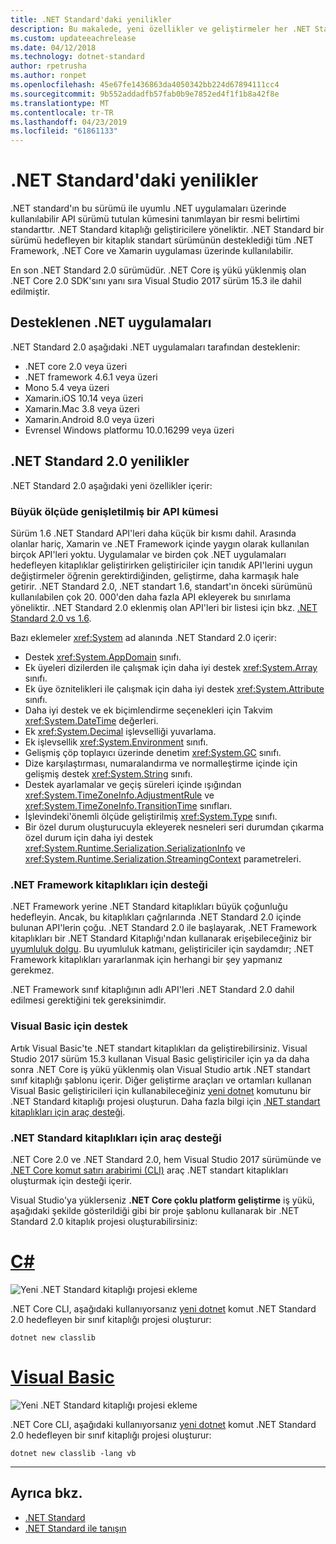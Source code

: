 ```yaml
---
title: .NET Standard'daki yenilikler
description: Bu makalede, yeni özellikler ve geliştirmeler her .NET Standard'ın yeni sürümünde bulunan özetlenmektedir.
ms.custom: updateeachrelease
ms.date: 04/12/2018
ms.technology: dotnet-standard
author: rpetrusha
ms.author: ronpet
ms.openlocfilehash: 45e67fe1436863da4050342bb224d67894111cc4
ms.sourcegitcommit: 9b552addadfb57fab0b9e7852ed4f1f1b8a42f8e
ms.translationtype: MT
ms.contentlocale: tr-TR
ms.lasthandoff: 04/23/2019
ms.locfileid: "61861133"
---
```

# <a name="whats-new-in-the-net-standard"></a>.NET Standard'daki yenilikler

.NET standard'ın bu sürümü ile uyumlu .NET uygulamaları üzerinde kullanılabilir API sürümü tutulan kümesini tanımlayan bir resmi belirtimi standarttır. .NET Standard kitaplığı geliştiricilere yöneliktir. .NET Standard bir sürümü hedefleyen bir kitaplık standart sürümünün desteklediği tüm .NET Framework, .NET Core ve Xamarin uygulaması üzerinde kullanılabilir.

En son .NET Standard 2.0 sürümüdür. .NET Core iş yükü yüklenmiş olan .NET Core 2.0 SDK'sını yanı sıra Visual Studio 2017 sürüm 15.3 ile dahil edilmiştir.

## <a name="supported-net-implementations"></a>Desteklenen .NET uygulamaları

.NET Standard 2.0 aşağıdaki .NET uygulamaları tarafından desteklenir:

- .NET core 2.0 veya üzeri
- .NET framework 4.6.1 veya üzeri
- Mono 5.4 veya üzeri
- Xamarin.iOS 10.14 veya üzeri
- Xamarin.Mac 3.8 veya üzeri
- Xamarin.Android 8.0 veya üzeri
- Evrensel Windows platformu 10.0.16299 veya üzeri

## <a name="whats-new-in-the-net-standard-20"></a>.NET Standard 2.0 yenilikler

.NET Standard 2.0 aşağıdaki yeni özellikler içerir:

### <a name="a-vastly-expanded-set-of-apis"></a>Büyük ölçüde genişletilmiş bir API kümesi

Sürüm 1.6 .NET Standard API'leri daha küçük bir kısmı dahil. Arasında olanlar hariç, Xamarin ve .NET Framework içinde yaygın olarak kullanılan birçok API'leri yoktu. Uygulamalar ve birden çok .NET uygulamaları hedefleyen kitaplıklar geliştirirken geliştiriciler için tanıdık API'lerini uygun değiştirmeler öğrenin gerektirdiğinden, geliştirme, daha karmaşık hale getirir. .NET Standard 2.0, .NET standart 1.6, standart'ın önceki sürümünü kullanılabilen çok 20. 000'den daha fazla API ekleyerek bu sınırlama yöneliktir. .NET Standard 2.0 eklenmiş olan API'leri bir listesi için bkz. [.NET Standard 2.0 vs 1.6](https://raw.githubusercontent.com/dotnet/standard/master/docs/versions/netstandard2.0_diff.md).

Bazı eklemeler <xref:System> ad alanında .NET Standard 2.0 içerir:

- Destek <xref:System.AppDomain> sınıfı.
- Ek üyeleri dizilerden ile çalışmak için daha iyi destek <xref:System.Array> sınıfı.
- Ek üye öznitelikleri ile çalışmak için daha iyi destek <xref:System.Attribute> sınıfı.
- Daha iyi destek ve ek biçimlendirme seçenekleri için Takvim <xref:System.DateTime> değerleri.
- Ek <xref:System.Decimal> işlevselliği yuvarlama.
- Ek işlevsellik <xref:System.Environment> sınıfı.
- Gelişmiş çöp toplayıcı üzerinde denetim <xref:System.GC> sınıfı.
- Dize karşılaştırması, numaralandırma ve normalleştirme içinde için gelişmiş destek <xref:System.String> sınıfı.
- Destek ayarlamalar ve geçiş süreleri içinde ışığından <xref:System.TimeZoneInfo.AdjustmentRule> ve <xref:System.TimeZoneInfo.TransitionTime> sınıfları.
- İşlevindeki'önemli ölçüde geliştirilmiş <xref:System.Type> sınıfı.
- Bir özel durum oluşturucuyla ekleyerek nesneleri seri durumdan çıkarma özel durum için daha iyi destek <xref:System.Runtime.Serialization.SerializationInfo> ve <xref:System.Runtime.Serialization.StreamingContext> parametreleri.

### <a name="support-for-net-framework-libraries"></a>.NET Framework kitaplıkları için desteği

.NET Framework yerine .NET Standard kitaplıkları büyük çoğunluğu hedefleyin. Ancak, bu kitaplıkları çağrılarında .NET Standard 2.0 içinde bulunan API'lerin çoğu. .NET Standard 2.0 ile başlayarak, .NET Framework kitaplıkları bir .NET Standard Kitaplığı'ndan kullanarak erişebileceğiniz bir [uyumluluk dolgu](https://github.com/dotnet/standard/blob/master/docs/planning/netstandard-2.0/README.md#assembly-unification). Bu uyumluluk katmanı, geliştiriciler için saydamdır; .NET Framework kitaplıkları yararlanmak için herhangi bir şey yapmanız gerekmez.

.NET Framework sınıf kitaplığının adlı API'leri .NET Standard 2.0 dahil edilmesi gerektiğini tek gereksinimdir.

### <a name="support-for-visual-basic"></a>Visual Basic için destek

Artık Visual Basic'te .NET standart kitaplıkları da geliştirebilirsiniz. Visual Studio 2017 sürüm 15.3 kullanan Visual Basic geliştiriciler için ya da daha sonra .NET Core iş yükü yüklenmiş olan Visual Studio artık .NET standart sınıf kitaplığı şablonu içerir. Diğer geliştirme araçları ve ortamları kullanan Visual Basic geliştiricileri için kullanabileceğiniz [yeni dotnet](../../core/tools/dotnet-new.md) komutunu bir .NET Standard kitaplığı projesi oluşturun. Daha fazla bilgi için [.NET standart kitaplıkları için araç desteği](#tooling-support-for-net-standard-libraries).

### <a name="tooling-support-for-net-standard-libraries"></a>.NET Standard kitaplıkları için araç desteği

.NET Core 2.0 ve .NET Standard 2.0, hem Visual Studio 2017 sürümünde ve [.NET Core komut satırı arabirimi (CLI)](../../core/tools/index.md) araç .NET standart kitaplıkları oluşturmak için desteği içerir.

Visual Studio'ya yüklerseniz **.NET Core çoklu platform geliştirme** iş yükü, aşağıdaki şekilde gösterildiği gibi bir proje şablonu kullanarak bir .NET Standard 2.0 kitaplık projesi oluşturabilirsiniz:

# <a name="ctabcsharp"></a>[C#](#tab/csharp)

![Yeni .NET Standard kitaplığı projesi ekleme](./media/std-project-cs.png)

.NET Core CLI, aşağıdaki kullanıyorsanız [yeni dotnet](../../core/tools/dotnet-new.md) komut .NET Standard 2.0 hedefleyen bir sınıf kitaplığı projesi oluşturur:

```
dotnet new classlib
```

# <a name="visual-basictabvb"></a>[Visual Basic](#tab/vb)

![Yeni .NET Standard kitaplığı projesi ekleme](./media/std-project-vb.png)

.NET Core CLI, aşağıdaki kullanıyorsanız [yeni dotnet](../../core/tools/dotnet-new.md) komut .NET Standard 2.0 hedefleyen bir sınıf kitaplığı projesi oluşturur:

```
dotnet new classlib -lang vb
```

---

## <a name="see-also"></a>Ayrıca bkz.

- [.NET Standard](../net-standard.md)
- [.NET Standard ile tanışın](https://devblogs.microsoft.com/dotnet/introducing-net-standard/)
